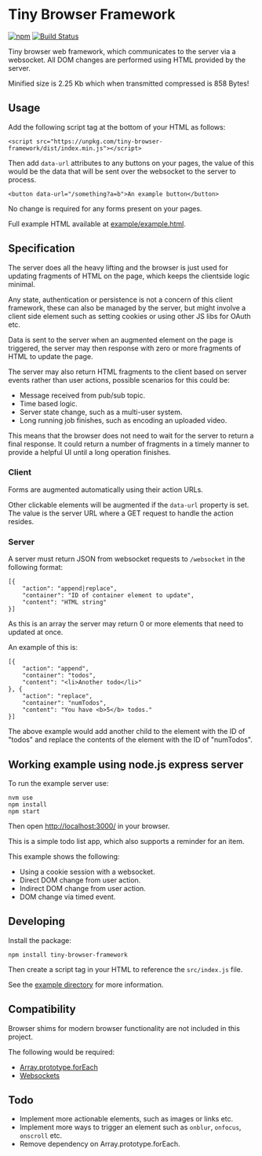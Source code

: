 # Tiny Browser Framework

[![npm](https://img.shields.io/npm/v/tiny-browser-framework.svg)]()
[![Build Status](https://travis-ci.org/thedumbterminal/TinyBrowserFramework.svg?branch=master)](https://travis-ci.org/thedumbterminal/TinyBrowserFramework)

Tiny browser web framework, which communicates to the server via a websocket. All DOM changes are performed using HTML provided by the server.

Minified size is 2.25 Kb which when transmitted compressed is 858 Bytes!

## Usage

Add the following script tag at the bottom of your HTML as follows:

    <script src="https://unpkg.com/tiny-browser-framework/dist/index.min.js"></script>

Then add `data-url` attributes to any buttons on your pages, the value of this would be the data that will be sent over the websocket to the server to process.

    <button data-url="/something?a=b">An example button</button>

No change is required for any forms present on your pages.

Full example HTML available at [example/example.html](example/example.html).

## Specification

The server does all the heavy lifting and the browser is just used for updating fragments of HTML on the page, which keeps the clientside logic minimal.

Any state, authentication or persistence is not a concern of this client framework, these can also be managed by the server, but might involve a client side element such as setting cookies or using other JS libs for OAuth etc.

Data is sent to the server when an augmented element on the page is triggered, the server may then response with zero or more fragments of HTML to update the page.

The server may also return HTML fragments to the client based on server events rather than user actions, possible scenarios for this could be:

* Message received from pub/sub topic.
* Time based logic.
* Server state change, such as a multi-user system.
* Long running job finishes, such as encoding an uploaded video.

This means that the browser does not need to wait for the server to return a final response. It could return a number of fragments in a timely manner to provide a helpful UI until a long operation finishes.

### Client

Forms are augmented automatically using their action URLs.

Other clickable elements will be augmented if the `data-url` property is set. The value is the server URL where a GET request to handle the action resides.

### Server

A server must return JSON from websocket requests to `/websocket` in the following format:

    [{
    	"action": "append|replace",
    	"container": "ID of container element to update",
    	"content": "HTML string"
    }]

As this is an array the server may return 0 or more elements that need to updated at once.

An example of this is:

    [{
    	"action": "append",
    	"container": "todos",
    	"content": "<li>Another todo</li>"
    }, {
    	"action": "replace",
    	"container": "numTodos",
    	"content": "You have <b>5</b> todos."
    }]

The above example would add another child to the element with the ID of "todos" and replace the contents of the element with the ID of "numTodos".

## Working example using node.js express server

To run the example server use:

    nvm use
    npm install
    npm start

Then open [http://localhost:3000/](http://localhost:3000/) in your browser.

This is a simple todo list app, which also supports a reminder for an item.

This example shows the following:

* Using a cookie session with a websocket.
* Direct DOM change from user action.
* Indirect DOM change from user action.
* DOM change via timed event.

## Developing

Install the package:

    npm install tiny-browser-framework

Then create a script tag in your HTML to reference the `src/index.js` file.

See the [example directory](example/) for more information.

## Compatibility

Browser shims for modern browser functionality are not included in this project.

The following would be required:

* [Array.prototype.forEach](https://developer.mozilla.org/en-US/docs/Web/JavaScript/Reference/Global_Objects/Array/forEach)
* [Websockets](https://github.com/Modernizr/Modernizr/wiki/HTML5-Cross-Browser-Polyfills#web-sockets)

## Todo

* Implement more actionable elements, such as images or links etc.
* Implement more ways to trigger an element such as `onblur`, `onfocus`, `onscroll` etc.
* Remove dependency on Array.prototype.forEach.

